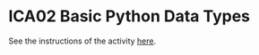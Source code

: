 # ICA02 Basic Python Data Types
See the instructions of the activity [here](https://docs.google.com/document/d/1f89KeGrP3SDPk_7ns5KtQ9uzc4x3JSV4i1bDEkrC6II/preview).
